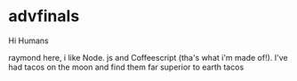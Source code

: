 # advfinals

Hi Humans

raymond here, i like Node. js and Coffeescript (tha's what i'm made of!).
I've had tacos on the moon and find them far superior to earth tacos


